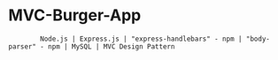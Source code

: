 # MVC-Burger-App
            Node.js | Express.js | "express-handlebars" - npm | "body-parser" - npm | MySQL | MVC Design Pattern
###
